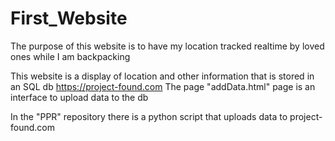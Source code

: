 # First_Website

The purpose of this website is to have my location tracked realtime by loved ones while I am backpacking

This website is a display of location and other information that is stored in an SQL db
https://project-found.com
The page "addData.html" page is an interface to upload data to the db


In the "PPR" repository there is a python script that uploads data to project-found.com



